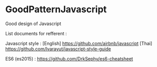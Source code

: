 # GoodPatternJavascript
Good design of Javascript

List documents for refferent : <br>

Javascript style : 
[English] https://github.com/airbnb/javascript  [Thai] https://github.com/lvarayut/javascript-style-guide

ES6 (es2015) :
https://github.com/DrkSephy/es6-cheatsheet

